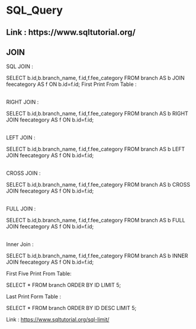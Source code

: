 # SQL_Query
 <H2>Link : https://www.sqltutorial.org/ </H2>
 
 <H2>JOIN</H2>
 SQL JOIN : 
 
 SELECT b.id,b.branch_name,
f.id,f.fee_category
FROM branch AS b
JOIN feecategory AS f
ON b.id=f.id;
First Print From Table :

<BR>
RIGHT JOIN : 

SELECT b.id,b.branch_name, f.id,f.fee_category 
FROM branch AS b 
RIGHT JOIN feecategory AS f 
ON b.id=f.id;

<BR>
LEFT JOIN :

SELECT b.id,b.branch_name, 
f.id,f.fee_category 
FROM branch AS b 
LEFT JOIN feecategory AS f
ON b.id=f.id;

<BR>
CROSS JOIN :

SELECT b.id,b.branch_name,
f.id,f.fee_category 
FROM branch AS b 
CROSS JOIN feecategory AS f 
ON b.id=f.id;

<BR>
FULL JOIN : 

SELECT b.id,b.branch_name,
f.id,f.fee_category
FROM branch AS b 
FULL JOIN feecategory AS f 
ON b.id=f.id;

 <br>
 Inner Join :
 
 
SELECT b.id,b.branch_name,
 f.id,f.fee_category 
 FROM branch AS b 
 INNER JOIN feecategory AS f
 ON b.id=f.id;
 <br>

First Five Print From Table: 

SELECT * FROM branch ORDER BY ID LIMIT 5;

Last Print Form Table :

SELECT * FROM branch ORDER BY ID DESC LIMIT 5;


Link : https://www.sqltutorial.org/sql-limit/
